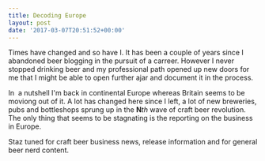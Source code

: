 ```yaml
---
title: Decoding Europe
layout: post
date: '2017-03-07T20:51:52+00:00'
---
```

Times have changed and so have I. It has been a couple of years since I abandoned beer blogging in the pursuit of a carreer. However I never stopped drinking beer and my professional path opened up new doors for me that I might be able to open further ajar and document it in the process.

In  a nutshell I'm back in continental Europe whereas Britain seems to be moviong out of it. A lot has changed here since I left, a lot of new breweries, pubs and bottleshops sprung up in the **N**_th_ wave of craft beer revolution. The only thing that seems to be stagnating is the reporting on the business in Europe. 

Staz tuned for craft beer business news, release information and for general beer nerd content.